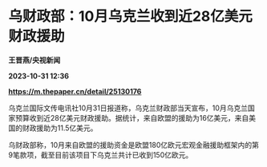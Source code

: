 # 乌财政部：10月乌克兰收到近28亿美元财政援助
**王晋燕/央视新闻**

**2023-10-31 12:36**

**https://m.thepaper.cn/detail/25130176**

乌克兰国际文传电讯社10月31日报道称，乌克兰财政部当天宣布，10月乌克兰国家预算收到近28亿美元财政援助。据统计，来自欧盟的援助为16亿美元，来自美国的财政援助为11.5亿美元。

乌财政部称，10月来自欧盟的援助资金是欧盟180亿欧元宏观金融援助框架内的第9笔款项，截至目前该项目下乌克兰共计已收到150亿欧元。